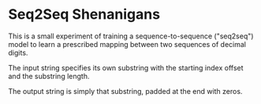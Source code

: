 # Seq2Seq Shenanigans

This is a small experiment of training a sequence-to-sequence (\"seq2seq\") model to learn a prescribed mapping between two sequences of decimal digits.

The input string specifies its own substring with the starting index offset and the substring length.

The output string is simply that substring, padded at the end with zeros.
